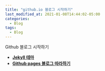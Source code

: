 ```yaml
---
title: "github.io 블로그 시작하기"
last_modified_at: 2021-01-08T14:44:02-05:00
categories:
  - Blog
tags:
  - Blog
---
```


Github 블로그 시작하기

- <a href="https://github.com/mmistakes/minimal-mistakes" target="_blank"><b> Jekyll 테마 </b></a>
- <a href="https://devinlife.com/howto" target="_blank"><b> Github pages 블로그 따라하기 </b></a>
